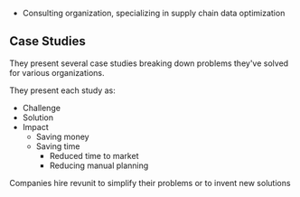 
- Consulting organization, specializing in supply chain data optimization

## Case Studies
They present several case studies breaking down problems they've solved for various organizations.

They present each study as:
- Challenge
- Solution
- Impact
	- Saving money
	- Saving time
		- Reduced time to market
		- Reducing manual planning

Companies hire revunit to simplify their problems or to invent new solutions
